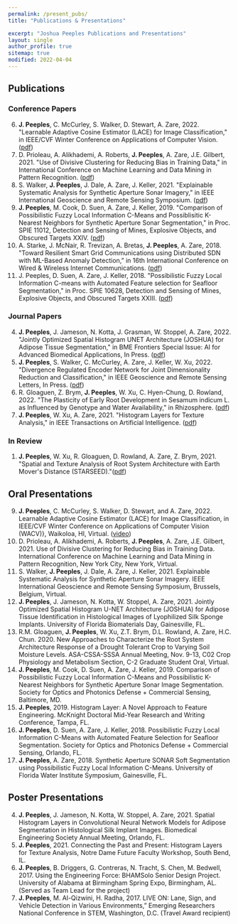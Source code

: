 ```yaml
---
permalink: /present_pubs/
title: "Publications & Presentations"

excerpt: "Joshua Peeples Publications and Presentations"
layout: single
author_profile: true
sitemap: true
modified: 2022-04-04
---  
```



## Publications

### Conference Papers
6. **J. Peeples**, C. McCurley, S. Walker, D. Stewart, A. Zare, 2022. "Learnable Adaptive Cosine Estimator (LACE) for Image Classification," in IEEE/CVF Winter Conference on Applications of Computer Vision. ([pdf](https://openaccess.thecvf.com/content/WACV2022/html/Peeples_Learnable_Adaptive_Cosine_Estimator_LACE_for_Image_Classification_WACV_2022_paper.html))
5. D. Prioleau, A. Alikhademi, A. Roberts, **J. Peeples**, A. Zare, J.E. Gilbert, 2021. "Use of Divisive Clustering for Reducing Bias in Training Data," in  International Conference on Machine Learning and Data Mining in Pattern Recognition. ([pdf](https://tinyurl.com/3wup7mw9))
4. S. Walker, **J. Peeples**, J. Dale, A. Zare, J. Keller, 2021. "Explainable Systematic Analysis for Synthetic Aperture Sonar Imagery," in IEEE International Geoscience and Remote Sensing Symposium. ([pdf](https://ieeexplore.ieee.org/document/9554901))
3. **J. Peeples**, M. Cook, D. Suen, A. Zare, J. Keller, 2019. "Comparison of Possibilistic Fuzzy Local Information C-Means and Possiblisitic K-Nearest Neighbors for Synthetic Aperture Sonar Segmentation," in Proc. SPIE 11012, Detection and Sensing of Mines, Explosive Objects, and Obscured Targets XXIV. ([pdf](https://www.spiedigitallibrary.org/conference-proceedings-of-spie/11012/110120T/Comparison-of-possibilistic-fuzzy-local-information-C-means-and-possibilistic/10.1117/12.2519484.short?SSO=1))
2. A. Starke, J. McNair, R. Trevizan, A. Bretas, **J. Peeples**, A. Zare, 2018. "Toward Resilient Smart Grid Communications using Distributed SDN with ML-Based Anomaly Detection,” in  16th International Conference on Wired & Wireless Internet Communications. ([pdf](https://link.springer.com/chapter/10.1007/978-3-030-02931-9_7))
1. J. Peeples, D. Suen, A. Zare, J. Keller, 2018. "Possibilistic Fuzzy Local Information C-means with Automated Feature selection for Seafloor Segmentation," in Proc. SPIE 10628, Detection and Sensing of Mines, Explosive Objects, and Obscured Targets XXIII. ([pdf](https://www.spiedigitallibrary.org/conference-proceedings-of-spie/10628/2305178/Possibilistic-fuzzy-local-information-C-means-with-automated-feature-selection/10.1117/12.2305178.short))

### Journal Papers
4. **J. Peeples**, J. Jameson, N. Kotta, J. Grasman, W. Stoppel, A. Zare, 2022. "Jointly Optimized Spatial Histogram UNET Architecture (JOSHUA) for Adipose Tissue Segmentation," in BME Frontiers Special Issue: AI for Advanced Biomedical Applications, In Press. ([pdf](https://www.biorxiv.org/content/10.1101/2021.11.22.469463))
3. **J. Peeples**, S. Walker, C. McCurley, A. Zare, J. Keller, W. Xu, 2022. "Divergence Regulated Encoder Network for Joint Dimensionality Reduction and Classification," in IEEE Geoscience and Remote Sensing Letters, In Press. ([pdf](https://ieeexplore.ieee.org/document/9726172))
2.  R. Gloaguen, Z. Brym, **J. Peeples**, W. Xu, C. Hyen-Chung, D. Rowland, 2022. "The Plasticity of Early Root Development in Sesamum indicum L. as Influenced by Genotype and Water Availability," in Rhizosphere. ([pdf](https://www.sciencedirect.com/science/article/abs/pii/S2452219821001531?via\%3Dihub))
1. **J. Peeples**, W. Xu, A. Zare, 2021. "Histogram Layers for Texture Analysis," in IEEE Transactions on Artificial Intelligence. ([pdf](https://ieeexplore.ieee.org/document/9652037))

### In Review
1. **J. Peeples**, W. Xu, R. Gloaguen, D. Rowland, A. Zare, Z. Brym, 2021. "Spatial and Texture Analysis of Root System Architecture with Earth Mover's Distance (STARSEED)."([pdf](https://www.biorxiv.org/content/10.1101/2021.08.31.458446))


## Oral Presentations
9. **J. Peeples**, C. McCurley, S. Walker, D. Stewart, and A. Zare, 2022. Learnable Adaptive Cosine Estimator (LACE) for Image Classification, in IEEE/CVF Winter Conference on Applications of Computer Vision (WACV)}, Waikoloa, HI, Virtual. ([video](https://www.youtube.com/watch?v=ncdSDylkz-4))
8. D. Prioleau, A. Alikhademi, A. Roberts, **J. Peeples**, A. Zare, J.E. Gilbert, 2021. Use of Divisive Clustering for Reducing Bias in Training Data. International Conference on Machine Learning and Data Mining in Pattern Recognition, New York City, New York, Virtual.
7. S. Walker, **J. Peeples**, J. Dale, A. Zare, J. Keller, 2021. Explainable Systematic Analysis for Synthetic Aperture Sonar Imagery. IEEE International Geoscience and Remote Sensing Symposium, Brussels, Belgium, Virtual.
6. **J. Peeples**, J. Jameson, N. Kotta, W. Stoppel, A. Zare, 2021. Jointly Optimized Spatial Histogram U-NET Architecture (JOSHUA) for Adipose Tissue Identification in Histological Images of Lyophilized Silk Sponge Implants. University of Florida Biomaterials Day, Gainesville, FL.
5. R.M. Gloaguen, **J. Peeples**, W. Xu, Z.T. Brym, D.L. Rowland, A. Zare, H.C. Chun. 2020. New Approaches to Characterize the Root System Architecture Response of a Drought Tolerant Crop to Varying Soil Moisture Levels. ASA-CSSA-SSSA Annual Meeting, Nov. 9-13, C02 Crop Physiology and Metabolism Section, C-2 Graduate Student Oral, Virtual.
4. **J. Peeples**, M. Cook, D. Suen, A. Zare, J. Keller, 2019. Comparison of Possibilistic Fuzzy Local Information C-Means and Possibilistic K-Nearest Neighbors for Synthetic Aperture Sonar Image Segmentation. Society for Optics and Photonics Defense + Commercial Sensing, Baltimore, MD.
3. **J. Peeples**, 2019. Histogram Layer: A Novel Approach to Feature Engineering. McKnight Doctoral Mid-Year Research and Writing Conference, Tampa, FL.
2. **J. Peeples**, D. Suen, A. Zare, J. Keller, 2018. Possibilistic Fuzzy Local Information C-Means with Automated Feature Selection for Seafloor Segmentation. Society for Optics and Photonics Defense + Commercial Sensing, Orlando, FL.
1. **J. Peeples**, A. Zare, 2018. Synthetic Aperture SONAR Soft Segmentation using Possibilistic Fuzzy Local Information C-Means. University of Florida Water Institute Symposium, Gainesville, FL.

## Poster Presentations
4. **J. Peeples**, J. Jameson, N. Kotta, W. Stoppel, A. Zare, 2021. Spatial Histogram Layers in Convolutional Neural Network Models for Adipose Segmentation in Histological Silk Implant Images. Biomedical Engineering Society Annual Meeting, Orlando, FL.
3. **J. Peeples**, 2021. Connecting the Past and Present: Histogram Layers for Texture Analysis, Notre Dame Future Faculty Workshop, South Bend, IL.
2. **J. Peeples**, B. Driggers, G. Contreras, N. Tracht, S. Chen, M. Bedwell, 2017. Using the Engineering Force: BHAMSolo Senior Design Project. University of Alabama at Birmingham Spring Expo, Birmingham, AL. (Served as Team Lead for the project)
1. **J. Peeples**, M. Al-Qizwini, H. Radha, 2017. LIVE ON: Lane, Sign, and Vehicle Detection in Various Environments,” Emerging Researchers National Conference in STEM, Washington, D.C. (Travel Award recipient)


